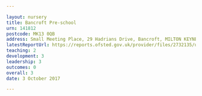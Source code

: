```yaml
---

layout: nursery
title: Bancroft Pre-school
urn: 141812
postcode: MK13 0QB
address: Small Meeting Place, 29 Hadrians Drive, Bancroft, MILTON KEYNES, MK13 0QB
latestReportUrl: https://reports.ofsted.gov.uk/provider/files/2732135/urn/141812.pdf
teaching: 2
development: 3
leadership: 3
outcomes: 0
overall: 3
date: 3 October 2017

---
```

